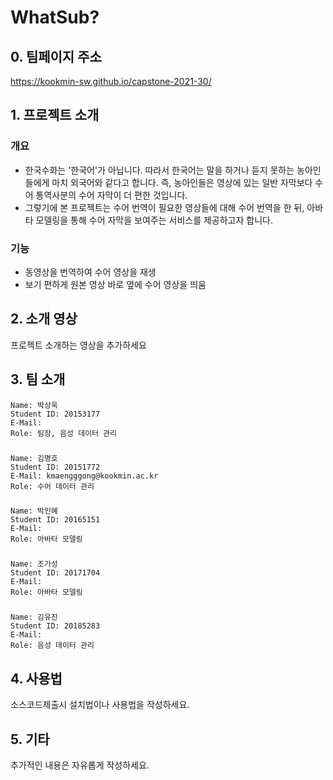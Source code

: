 # WhatSub?

## 0. 팀페이지 주소

https://kookmin-sw.github.io/capstone-2021-30/

## 1. 프로젝트 소개

### 개요

- 한국수화는 '한국어'가 아닙니다. 따라서 한국어는 말을 하거나 듣지 못하는 농아인들에게 마치 외국어와 같다고 합니다. 즉, 농아인들은 영상에 있는 일반 자막보다 수어 통역사분의 수어 자막이 더 편한 것입니다.
- 그렇기에 본 프로젝트는 수어 번역이 필요한 영상들에 대해 수어 번역을 한 뒤, 아바타 모델링을 통해 수어 자막을 보여주는 서비스를 제공하고자 합니다.

### 기능
- 동영상을 번역하여 수어 영상을 재생
- 보기 편하게 원본 영상 바로 옆에 수어 영상을 띄움

## 2. 소개 영상

프로젝트 소개하는 영상을 추가하세요

## 3. 팀 소개

    Name: 박상욱
    Student ID: 20153177
    E-Mail: 
    Role: 팀장, 음성 데이터 관리
###
    Name: 김명호
    Student ID: 20151772
    E-Mail: kmaengggong@kookmin.ac.kr
    Role: 수어 데이터 관리
###
    Name: 박인혜
    Student ID: 20165151
    E-Mail: 
    Role: 아바타 모델링
###
    Name: 조가성
    Student ID: 20171704
    E-Mail: 
    Role: 아바타 모델링
###
    Name: 김유진
    Student ID: 20185283
    E-Mail: 
    Role: 음성 데이터 관리

## 4. 사용법

소스코드제출시 설치법이나 사용법을 작성하세요.

## 5. 기타

추가적인 내용은 자유롭게 작성하세요.

